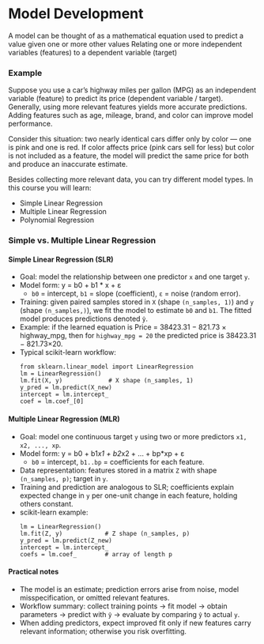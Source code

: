 # Model Development

A model can be thought of as a mathematical equation used to predict a value given one or more other values
Relating one or more independent variables (features) to a dependent variable (target)
### Example

Suppose you use a car’s highway miles per gallon (MPG) as an independent variable (feature) to predict its price (dependent variable / target). Generally, using more relevant features yields more accurate predictions. Adding features such as age, mileage, brand, and color can improve model performance.

Consider this situation: two nearly identical cars differ only by color — one is pink and one is red. If color affects price (pink cars sell for less) but color is not included as a feature, the model will predict the same price for both and produce an inaccurate estimate.

Besides collecting more relevant data, you can try different model types. In this course you will learn:
- Simple Linear Regression
- Multiple Linear Regression
- Polynomial Regression

### Simple vs. Multiple Linear Regression

#### Simple Linear Regression (SLR)
- Goal: model the relationship between one predictor `x` and one target `y`.
- Model form: y = b0 + b1 * x + ε  
    - `b0` = intercept, `b1` = slope (coefficient), `ε` = noise (random error).
- Training: given paired samples stored in `X` (shape `(n_samples, 1)`) and `y` (shape `(n_samples,)`), we fit the model to estimate `b0` and `b1`. The fitted model produces predictions denoted `ŷ`.
- Example: if the learned equation is Price = 38423.31 − 821.73 × highway_mpg, then for `highway_mpg = 20` the predicted price is 38423.31 − 821.73×20.
- Typical scikit-learn workflow:
    ```
    from sklearn.linear_model import LinearRegression
    lm = LinearRegression()
    lm.fit(X, y)             # X shape (n_samples, 1)
    y_pred = lm.predict(X_new)
    intercept = lm.intercept_
    coef = lm.coef_[0]
    ```

#### Multiple Linear Regression (MLR)
- Goal: model one continuous target `y` using two or more predictors `x1, x2, ..., xp`.
- Model form: y = b0 + b1*x1 + b2*x2 + ... + bp*xp + ε  
    - `b0` = intercept, `b1..bp` = coefficients for each feature.
- Data representation: features stored in a matrix `Z` with shape `(n_samples, p)`; target in `y`.
- Training and prediction are analogous to SLR; coefficients explain expected change in `y` per one-unit change in each feature, holding others constant.
- scikit-learn example:
    ```
    lm = LinearRegression()
    lm.fit(Z, y)            # Z shape (n_samples, p)
    y_pred = lm.predict(Z_new)
    intercept = lm.intercept_
    coefs = lm.coef_        # array of length p
    ```

#### Practical notes
- The model is an estimate; prediction errors arise from noise, model misspecification, or omitted relevant features.
- Workflow summary: collect training points → fit model → obtain parameters → predict with `ŷ` → evaluate by comparing `ŷ` to actual `y`.
- When adding predictors, expect improved fit only if new features carry relevant information; otherwise you risk overfitting.
